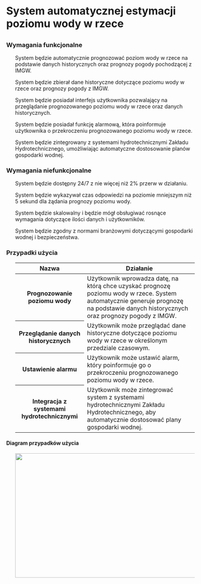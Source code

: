 <h1>System automatycznej estymacji poziomu wody w rzece<h2>
<h3>Wymagania funkcjonalne</h3>

<ul> System będzie automatycznie prognozować poziom wody w rzece na podstawie danych historycznych oraz prognozy pogody pochodzącej z IMGW. </ul>
<ul> System będzie zbierał dane historyczne dotyczące poziomu wody w rzece oraz prognozy pogody z IMGW. </ul>
<ul> System będzie posiadał interfejs użytkownika pozwalający na przeglądanie prognozowanego poziomu wody w rzece oraz danych historycznych. </ul>
<ul> System będzie posiadał funkcję alarmową, która poinformuje użytkownika o przekroczeniu prognozowanego poziomu wody w rzece. </ul>
<ul> System będzie zintegrowany z systemami hydrotechnicznymi Zakładu Hydrotechnicznego, umożliwiając automatyczne dostosowanie planów gospodarki wodnej. </ul>

<h3>Wymagania niefunkcjonalne</h3>

<ul>System będzie dostępny 24/7 z nie więcej niż 2% przerw w działaniu.</ul>
<ul>System będzie wykazywał czas odpowiedzi na poziomie mniejszym niż 5 sekund dla żądania prognozy poziomu wody.</ul>
<ul>System będzie skalowalny i będzie mógł obsługiwać rosnące wymagania dotyczące ilości danych i użytkowników.</ul>
<ul>System będzie zgodny z normami branżowymi dotyczącymi gospodarki wodnej i bezpieczeństwa.</ul>
  
<h3>Przypadki użycia</h3>
<ul>  
<table>
   <thead>
      <tr>
         <th>Nazwa</th> <th>Działanie</th> 
      </tr>
   </thead>
   <tbody>
      <tr>
         <th>Prognozowanie poziomu wody</th> <td>Użytkownik wprowadza datę, na którą chce uzyskać prognozę poziomu wody w rzece. System automatycznie generuje prognozę na podstawie danych historycznych oraz prognozy pogody z IMGW.</td> 
      </tr>
      <tr>
         <th>Przeglądanie danych historycznych</th> <td>Użytkownik może przeglądać dane historyczne dotyczące poziomu wody w rzece w określonym przedziale czasowym.</td> 
      </tr>
      <tr>
         <th>Ustawienie alarmu</th> <td>Użytkownik może ustawić alarm, który poinformuje go o przekroczeniu prognozowanego poziomu wody w rzece.
</td> 
      </tr>
      <tr>
         <th>Integracja z systemami hydrotechnicznymi</th> <td>Użytkownik może zintegrować system z systemami hydrotechnicznymi Zakładu Hydrotechnicznego, aby automatycznie dostosować plany gospodarki wodnej.</td> 
      </tr>
   </tbody>
</table>
  </ul>  

<h4> Diagram przypadków użycia </h4>
  <ul>  
  <img src="https://user-images.githubusercontent.com/68614570/214142786-a0daeefe-6b99-45c4-a08a-9037775f988f.jpg"  width="500" height="333">
  </ul>  

  

